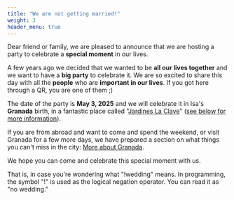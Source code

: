 ```yaml
---
title: "We are not getting married!"
weight: 3
header_menu: true
---
```


Dear friend or family, we are pleased to announce that we are hosting a party to celebrate a **special moment** in our lives.

A few years ago we decided that we wanted to be **all our lives together** and we want to have a **big party** to celebrate it. We are so excited to share this day with all the **people** who are **important in our lives**. If you got here through a QR, you are one of them ;)

The date of the party is **May 3, 2025** and we will celebrate it in Isa's **Granada** birth, in a fantastic place called "[Jardines La Clave](https://www.google.com/maps/place/Jardines+La+Clave/@37.0795974,-3.6098415,17z/data=!4m6!3m5!1s0xd71fa9a365054fd:0x68f8996ef6a2d5da!8m2!3d37.0795974!4d-3.6072666!16s%2Fg%2F11dxkbzhgp?entry=ttu)" ([see below for more information](#the-party)).

If you are from abroad and want to come and spend the weekend, or visit Granada for a few more days, we have prepared a section on what things you can't miss in the city: [More about Granada](Granada).

We hope you can come and celebrate this special moment with us.

That is, in case you're wondering what "!wedding" means. In programming, the symbol "!" is used as the logical negation operator. You can read it as "no wedding."
